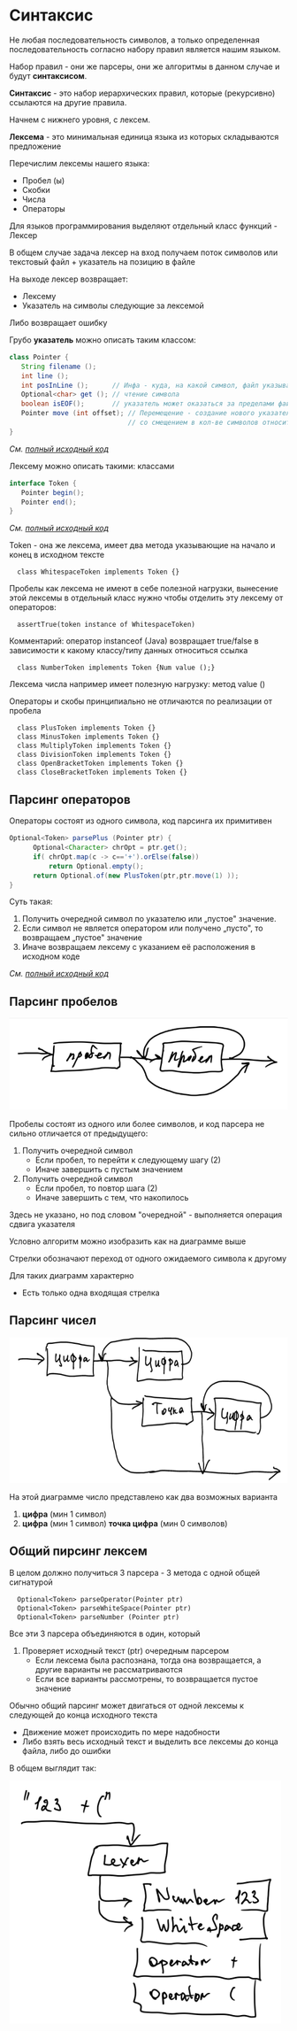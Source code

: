 # **Синтаксис**

Не любая последовательность символов, а только определенная последовательность согласно набору правил является нашим языком.

Набор правил - они же парсеры, они же алгоритмы в данном случае и будут **синтаксисом**.

**Синтаксис** - это набор иерархических правил, которые (рекурсивно) ссылаются на другие правила.

Начнем с нижнего уровня, с лексем.

**Лексема** - это минимальная единица языка из которых складываются предложение

Перечислим лексемы нашего языка:

- Пробел (ы)  
- Скобки  
- Числа  
- Операторы

Для языков программирования выделяют отдельный класс функций - Лексер

В общем случае задача лексер на вход получаем поток символов или текстовый файл \+ указатель на позицию в файле

На выходе лексер возвращает:

- Лексему  
- Указатель на символы следующие за лексемой

Либо возвращает ошибку

Грубо **указатель** можно описать таким классом:

```java
class Pointer {  
   String filename ();  
   int line ();  
   int posInLine ();      // Инфа - куда, на какой символ, файл указывает указатель, т.е. исходник.  
   Optional<char> get (); // чтение символа  
   boolean isЕOF();       // указатель может оказаться за пределами файла  
   Pointer move (int offset); // Перемещение - создание нового указателя, 
                              // со смещением в кол-ве символов относительно текущего  
}
```
_См. [полный исходный код](src/main/java/org/example/grammar/math/Pointer.java)_

Лексему можно описать такими: классами

```java
interface Token {  
   Pointer begin();  
   Pointer end();  
}
```

_См. [полный исходный код](src/main/java/org/example/grammar/math/lex/Token.java)_

Token - она же лексема, имеет два метода указывающие на начало и конец в исходном тексте

      class WhitespaceToken implements Token {}

Пробелы как лексема не имеют в себе полезной нагрузки, вынесение этой лексемы в отдельный класс нужно чтобы отделить эту лексему от операторов:

      assertTrue(token instance of WhitespaceToken)

Комментарий: оператор instanceof (Java) возвращает true/false в зависимости к какому классу/типу данных относиться ссылка

      class NumberToken implements Token {Num value ();}

Лексема числа например имеет полезную нагрузку: метод value ()

Операторы и скобы принципиально не отличаются по реализации от пробела

      class PlusToken implements Token {}  
      class MinusToken implements Token {}  
      class MultiplyToken implements Token {}  
      class DivisionToken implements Token {}  
      class OpenBracketToken implements Token {}  
      class CloseBracketToken implements Token {}

## Парсинг операторов

Операторы состоят из одного символа, код парсинга их примитивен

```java
Optional<Token> parsePlus (Pointer ptr) {  
      Optional<Character> chrOpt = ptr.get();  
      if( сhrOpt.map(с -> с=='+').orElse(false))
          return Optional.empty();  
      return Optional.of(new PlusToken(ptr,ptr.move(1) ));  
}
```

Суть такая:

1. Получить очередной символ по указателю или „пустое" значение.  
2. Если символ не является оператором или получено „пусто", то возвращаем „пустое" значение  
3. Иначе возвращаем лексему с указанием её расположения в исходном коде

_См. [полный исходный код](src/main/java/org/example/grammar/math/lex/PlusToken.java#L18)_

## **Парсинг пробелов**

![](doc/img2.png)

Пробелы состоят из одного или более символов, и код парсера не сильно отличается от предыдущего:

1. Получить очередной символ  
   - Если пробел, то перейти к следующему шагу (2)  
   - Иначе завершить с пустым значением  
2. Получить очередной символ  
   - Если пробел, то повтор шага (2)  
   - Иначе завершить с тем, что накопилось

Здесь не указано, но под словом "очередной" - выполняется операция сдвига указателя

Условно алгоритм можно изобразить как на диаграмме выше

Стрелки обозначают переход от одного ожидаемого символа к другому

Для таких диаграмм характерно

- Есть только одна входящая стрелка

## Парсинг чисел

![](doc/img1.png)

На этой диаграмме число представлено как два возможных варианта

1. **цифра** (мин 1 символ)  
2. **цифра** (мин 1 символ) **точка цифра** (мин 0 символов)

## **Общий пирсинг лексем**

В целом должно получиться 3 парсера - 3 метода с одной общей сигнатурой

      Optional<Token> parseOperator(Pointer ptr)
      Optional<Token> parseWhiteSpace(Pointer ptr)
      Optional<Token> parseNumber (Pointer ptr)

Все эти 3 парсера объединяются в один, который

1. Проверяет исходный текст (ptr) очередным парсером  
   - Если лексема была распознана, тогда она возвращается, а другие варианты не рассматриваются  
   - Если все варианты рассмотрены, то возвращается пустое значение

Обычно общий парсинг может двигаться от одной лексемы к следующей до конца исходного текста

- Движение может происходить по мере надобности  
- Либо взять весь исходный текст и выделить все лексемы до конца файла, либо до ошибки

В общем выглядит так:

![](doc/img3.png)
